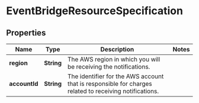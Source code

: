 
# EventBridgeResourceSpecification

## Properties
Name | Type | Description | Notes
------------ | ------------- | ------------- | -------------
**region** | **String** | The AWS region in which you will be receiving the notifications. | 
**accountId** | **String** | The identifier for the AWS account that is responsible for charges related to receiving notifications. | 



